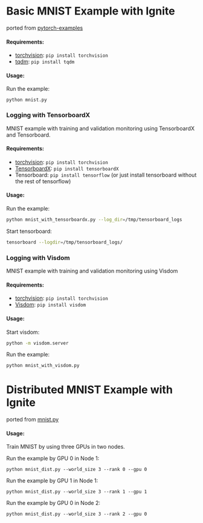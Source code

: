 # Basic MNIST Example with Ignite

ported from [pytorch-examples](https://github.com/pytorch/examples/tree/master/mnist)

#### Requirements:

- [torchvision](https://github.com/pytorch/vision/): `pip install torchvision`
- [tqdm](https://github.com/tqdm/tqdm/): `pip install tqdm`

#### Usage:

Run the example:
```
python mnist.py
```

### Logging with TensorboardX

MNIST example with training and validation monitoring using TensorboardX and Tensorboard.

#### Requirements:

- [torchvision](https://github.com/pytorch/vision/): `pip install torchvision`
- [TensorboardX](https://github.com/lanpa/tensorboard-pytorch): `pip install tensorboardX`
- Tensorboard: `pip install tensorflow` (or just install tensorboard without the rest of tensorflow)

#### Usage:

Run the example:
```bash
python mnist_with_tensorboardx.py --log_dir=/tmp/tensorboard_logs
```

Start tensorboard:
```bash
tensorboard --logdir=/tmp/tensorboard_logs/
```

### Logging with Visdom

MNIST example with training and validation monitoring using Visdom

#### Requirements:

- [torchvision](https://github.com/pytorch/vision/): `pip install torchvision`
- [Visdom](https://github.com/facebookresearch/visdom): `pip install visdom`

#### Usage:

Start visdom:
```bash
python -m visdom.server
```

Run the example:
```bash
python mnist_with_visdom.py
```

# Distributed MNIST Example with Ignite

ported from [mnist.py](https://github.com/pytorch/ignite/blob/master/examples/mnist/mnist.py)

#### Usage:

Train MNIST by using three GPUs in two nodes.

Run the example by GPU 0 in Node 1:
```
python mnist_dist.py --world_size 3 --rank 0 --gpu 0
```

Run the example by GPU 1 in Node 1:
```
python mnist_dist.py --world_size 3 --rank 1 --gpu 1
```

Run the example by GPU 0 in Node 2:
```
python mnist_dist.py --world_size 3 --rank 2 --gpu 0
```
